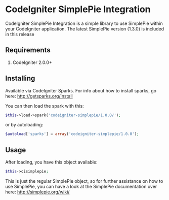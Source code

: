 # CodeIgniter SimplePie Integration

CodeIgniter SimplePie Integration is a simple library to use SimplePie within your CodeIgniter application.
The latest SimplePie version (1.3.0) is included in this release

## Requirements
1. CodeIgniter 2.0.0+

## Installing

Available via CodeIgniter Sparks. For info about how to install sparks, go here: http://getsparks.org/install

You can then load the spark with this:

```php
$this->load->spark('codeigniter-simplepie/1.0.0/');
```

or by autoloading:

```php
$autoload['sparks'] = array('codeigniter-simplepie/1.0.0');
```

## Usage

After loading, you have this object available:

```php
$this->cisimplepie;
```
This is just the regular SimplePie object, so for further assistance on how to use SimplePie, you can have a look at the SimplePie documentation over here: http://simplepie.org/wiki/ 